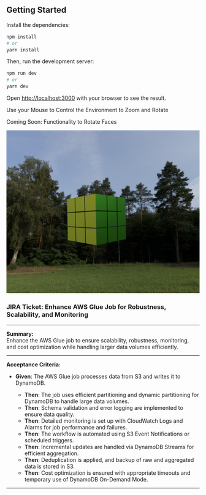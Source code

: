 
## Getting Started

Install the dependencies:

```bash
npm install
# or
yarn install
```

Then, run the development server:

```bash
npm run dev
# or
yarn dev
```

Open [http://localhost:3000](http://localhost:3000) with your browser to see the result.

Use your Mouse to Control the Environment to Zoom and Rotate

Coming Soon: Functionality to Rotate Faces

![Demo](public/images/Sample.png)


### **JIRA Ticket: Enhance AWS Glue Job for Robustness, Scalability, and Monitoring**

---

**Summary:**  
Enhance the AWS Glue job to ensure scalability, robustness, monitoring, and cost optimization while handling larger data volumes efficiently.

---

**Acceptance Criteria:**

- **Given**: The AWS Glue job processes data from S3 and writes it to DynamoDB.  

  - **Then**: The job uses efficient partitioning and dynamic partitioning for DynamoDB to handle large data volumes.  
  - **Then**: Schema validation and error logging are implemented to ensure data quality.  
  - **Then**: Detailed monitoring is set up with CloudWatch Logs and Alarms for job performance and failures.  
  - **Then**: The workflow is automated using S3 Event Notifications or scheduled triggers.  
  - **Then**: Incremental updates are handled via DynamoDB Streams for efficient aggregation.  
  - **Then**: Deduplication is applied, and backup of raw and aggregated data is stored in S3.  
  - **Then**: Cost optimization is ensured with appropriate timeouts and temporary use of DynamoDB On-Demand Mode.

---
